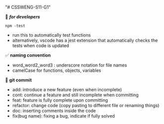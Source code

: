 "# CSSWENG-S11-G1" 


:trident: ***for developers***
```
npm -test
```
- run this to automatically test functions
- alternatively, vscode has a jest extension that automatically checks the tests when code is updated
  
:white_check_mark: **naming convention**
- word_word2_word3 :  underscore notation for file names
- camelCase for functions, objects, variables
  
:rocket: **git commit**
- add: introduce a new feature (even when incomplete)
- cont: continue a feature and still incomplete when committing
- feat: feature is fully complete upon committing
- refactor: change code (copy pasting to different file or renaming things)
- doc: inserting comments inside the code
- fix(bug name):  fixing a bug, indicate if fully solved